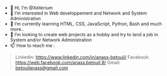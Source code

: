 - 👋 Hi, I’m @Xellerium
- 👀 I’m interested in Web developpement and Network and System Administration
- 🌱 I’m currently learning HTML, CSS, JavaScript, Python, Bash and much more..
- 💞️ I’m looking to create web projects as a hobby and try to land a job in System and/or Network Administration
- 📫 How to reach me :
> Linkedin: https://www.linkedin.com/in/anass-betouil/
> Facebook: https://web.facebook.com/anass.betouil.9/
> Gmail: betouilanass@gmail.com
<!---
Xellerium/Xellerium is a ✨ special ✨ repository because its `README.md` (this file) appears on your GitHub profile.
You can click the Preview link to take a look at your changes.
--->
